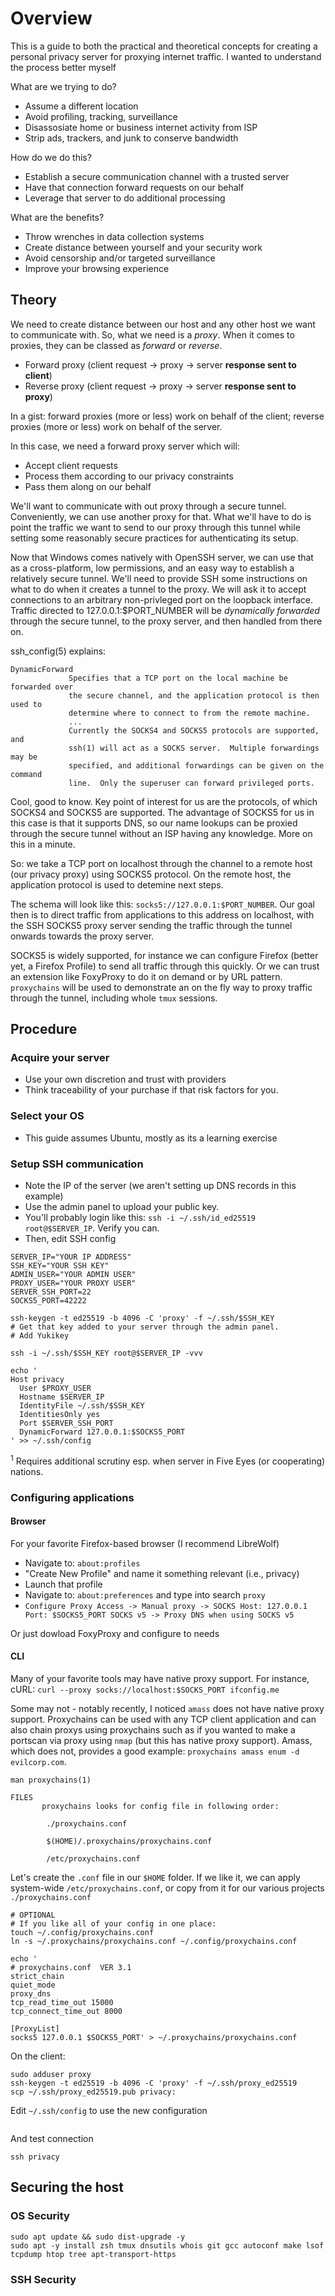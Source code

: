 # Overview

This is a guide to both the practical and theoretical concepts for creating a personal privacy server for proxying internet traffic. I wanted to understand the process better myself

What are we trying to do?
* Assume a different location
* Avoid profiling, tracking, surveillance
* Disassosiate home or business internet activity from ISP
* Strip ads, trackers, and junk to conserve bandwidth

How do we do this?
* Establish a secure communication channel with a trusted server
* Have that connection forward requests on our behalf
* Leverage that server to do additional processing

What are the benefits?
* Throw wrenches in data collection systems
* Create distance between yourself and your security work
* Avoid censorship and/or targeted surveillance
* Improve your browsing experience


## Theory

We need to create distance between our host and any other host we want to communicate with. So, what we need is a _proxy_. When it comes to proxies, they can be classed as *forward* or *reverse*. 
* Forward proxy (client request -> proxy -> server **response sent to client**)
* Reverse proxy (client request -> proxy -> server **response sent to proxy**)

In a gist: forward proxies (more or less) work on behalf of the client; reverse proxies (more or less) work on behalf of the server.

In this case, we need a forward proxy server which will:
* Accept client requests
* Process them according to our privacy constraints
* Pass them along on our behalf

We'll want to communicate with out proxy through a secure tunnel. Conveniently, we can use another proxy for that. What we'll have to do is point the traffic we want to send to our proxy through this tunnel while setting some reasonably secure practices for authenticating its setup.

Now that Windows comes natively with OpenSSH server, we can use that as a cross-platform, low permissions, and an easy way to establish a relatively secure tunnel. We'll need to provide SSH some instructions on what to do when it creates a tunnel to the proxy. We will ask it to accept connections to an arbitrary non-privleged port on the loopback interface. Traffic directed to 127.0.0.1:$PORT_NUMBER will be *dynamically forwarded* through the secure tunnel, to the proxy server, and then handled from there on.

ssh_config(5) explains:
```
DynamicForward
             Specifies that a TCP port on the local machine be forwarded over
             the secure channel, and the application protocol is then used to
             determine where to connect to from the remote machine.
             ...
             Currently the SOCKS4 and SOCKS5 protocols are supported, and
             ssh(1) will act as a SOCKS server.  Multiple forwardings may be
             specified, and additional forwardings can be given on the command
             line.  Only the superuser can forward privileged ports.
```
Cool, good to know. Key point of interest for us are the protocols, of which SOCKS4 and SOCKS5 are supported. The advantage of SOCKS5 for us in this case is that it supports DNS, so our name lookups can be proxied through the secure tunnel without an ISP having any knowledge. More on this in a minute.

So: we take a TCP port on localhost through the channel to a remote host (our privacy proxy) using SOCKS5 protocol. On the remote host, the application protocol is used to detemine next steps.

The schema will look like this: `socks5://127.0.0.1:$PORT_NUMBER`. Our goal then is to direct traffic from applications to this address on localhost, with the SSH SOCKS5 proxy server sending the traffic through the tunnel onwards towards the proxy server.

SOCKS5 is widely supported, for instance we can configure Firefox (better yet, a Firefox Profile) to send all traffic through this quickly. Or we can trust an extension like FoxyProxy to do it on demand or by URL pattern. `proxychains` will be used to demonstrate an on the fly way to proxy traffic through the tunnel, including whole `tmux` sessions.

## Procedure

### Acquire your server
  - Use your own discretion and trust with providers
  - Think traceability of your purchase if that risk factors for you.
### Select your OS
  - This guide assumes Ubuntu, mostly as its a learning exercise 
### Setup SSH communication
  - Note the IP of the server (we aren't setting up DNS records in this example)
  - Use the admin panel to upload your public key.
  - You'll probably login like this: `ssh -i ~/.ssh/id_ed25519 root@$SERVER_IP`. Verify you can.
  - Then, edit SSH config

```
SERVER_IP="YOUR IP ADDRESS"
SSH_KEY="YOUR SSH KEY"
ADMIN_USER="YOUR ADMIN USER"
PROXY_USER="YOUR PROXY USER"
SERVER_SSH_PORT=22
SOCKS5_PORT=42222

ssh-keygen -t ed25519 -b 4096 -C 'proxy' -f ~/.ssh/$SSH_KEY
# Get that key added to your server through the admin panel.
# Add Yukikey

ssh -i ~/.ssh/$SSH_KEY root@$SERVER_IP -vvv

echo '
Host privacy
  User $PROXY_USER
  Hostname $SERVER_IP
  IdentityFile ~/.ssh/$SSH_KEY
  IdentitiesOnly yes
  Port $SERVER_SSH_PORT
  DynamicForward 127.0.0.1:$SOCKS5_PORT
' >> ~/.ssh/config
```

<sup>1</sup> Requires additional scrutiny esp. when server in Five Eyes (or cooperating) nations.

### Configuring applications

#### Browser

For your favorite Firefox-based browser (I recommend LibreWolf)
- Navigate to: `about:profiles`
- "Create New Profile" and name it something relevant (i.e., privacy)
- Launch that profile
- Navigate to: `about:preferences` and type into search `proxy`
- `Configure Proxy Access -> Manual proxy -> SOCKS Host: 127.0.0.1 Port: $SOCKS5_PORT SOCKS v5 -> Proxy DNS when using SOCKS v5`

Or just dowload FoxyProxy and configure to needs

#### CLI

Many of your favorite tools may have native proxy support. For instance, cURL: `curl --proxy socks://localhost:$SOCKS_PORT ifconfig.me`

Some may not - notably recently, I noticed `amass` does not have native proxy support. Proxychains can be used with any TCP client application and can also chain proxys using proxychains such as if you wanted to make a portscan via proxy using `nmap` (but this has native proxy support). Amass, which does not, provides a good example: `proxychains amass enum -d evilcorp.com`. 

```
man proxychains(1)

FILES
       proxychains looks for config file in following order:

        ./proxychains.conf

        $(HOME)/.proxychains/proxychains.conf

        /etc/proxychains.conf
```

Let's create the `.conf` file in our `$HOME` folder. If we like it, we can apply system-wide `/etc/proxychains.conf`, or copy from it for our various projects `./proxychains.conf`

```
# OPTIONAL
# If you like all of your config in one place:
touch ~/.config/proxychains.conf
ln -s ~/.proxychains/proxychains.conf ~/.config/proxychains.conf

echo '
# proxychains.conf  VER 3.1
strict_chain
quiet_mode
proxy_dns
tcp_read_time_out 15000
tcp_connect_time_out 8000

[ProxyList]
socks5 127.0.0.1 $SOCKS5_PORT' > ~/.proxychains/proxychains.conf
```

On the client:


```
sudo adduser proxy
ssh-keygen -t ed25519 -b 4096 -C 'proxy' -f ~/.ssh/proxy_ed25519
scp ~/.ssh/proxy_ed25519.pub privacy:
```

Edit `~/.ssh/config` to use the new configuration
```

```
And test connection
```
ssh privacy
```
## Securing the host

### OS Security
```
sudo apt update && sudo dist-upgrade -y
sudo apt -y install zsh tmux dnsutils whois git gcc autoconf make lsof tcpdump htop tree apt-transport-https
```
### SSH Security

